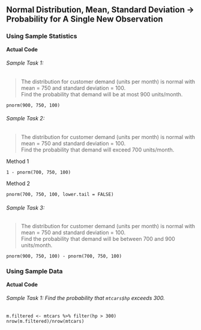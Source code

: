 ## Normal Distribution, Mean, Standard Deviation &#8594; Probability for A Single New Observation</br>
### Using Sample Statistics
**Actual Code**
###### Sample Task 1:
>The distribution for customer demand (units per month) is normal with mean = 750 and standard deviation = 100.</br>Find the probability that demand will be at most 900 units/month.
```
pnorm(900, 750, 100)
```
###### Sample Task 2:
>The distribution for customer demand (units per month) is normal with mean = 750 and standard deviation = 100.</br>Find the probability that demand will exceed 700 units/month.

Method 1
```
1 - pnorm(700, 750, 100)
```
Method 2
```
pnorm(700, 750, 100, lower.tail = FALSE)
```
###### Sample Task 3:
>The distribution for customer demand (units per month) is normal with mean = 750 and standard deviation = 100.</br>Find the probability that demand will be between 700 and 900 units/month.
```
pnorm(900, 750, 100) - pnorm(700, 750, 100)
```
### Using Sample Data
**Actual Code**
###### Sample Task 1: Find the probability that `mtcars$hp` exceeds 300.
```
m.filtered <- mtcars %>% filter(hp > 300)
nrow(m.filtered)/nrow(mtcars)
```
